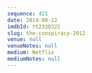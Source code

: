 ```yaml
---
sequence: 421
date: 2014-08-22
imdbId: tt2330322
slug: the-conspiracy-2012
venue: null
venueNotes: null
medium: Netflix
mediumNotes: null
---
```

